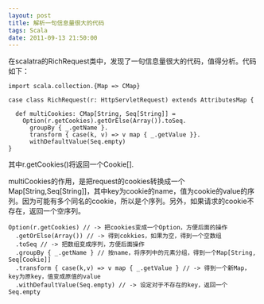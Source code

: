 ```yaml
---
layout: post
title: 解析一句信息量很大的代码
tags: Scala
date: 2011-09-13 21:50:00
---
```


在scalatra的RichRequest类中，发现了一句信息量很大的代码，值得分析。代码如下：

```
import scala.collection.{Map => CMap}

case class RichRequest(r: HttpServletRequest) extends AttributesMap {

  def multiCookies: CMap[String, Seq[String]] =
    Option(r.getCookies).getOrElse(Array()).toSeq.
      groupBy { _.getName }.
      transform { case(k, v) => v map { _.getValue }}.
      withDefaultValue(Seq.empty)
}
```

其中r.getCookies()将返回一个Cookie[].

 <span id="more-174"></span>
<p>multiCookies的作用，是把request的cookies转换成一个Map[String,Seq[String]]，其中key为cookie的name，值为cookie的value的序列。因为可能有多个同名的cookie，所以是个序列。另外，如果请求的cookie不存在，返回一个空序列。

```
Option(r.getCookies) // -> 把cookies变成一个Option，方便后面的操作
  .getOrElse(Array()) // -> 得到cokkies，如果为空，得到一个空数组
  .toSeq // -> 把数组变成序列，方便后面操作
  .groupBy { _.getName } // 按name，将序列中的元素分组，得到一个Map[String, Seq[Cookie]]
  .transform { case(k,v) => v map { _.getValue } // -> 得到一个新Map，key为原key，值变成原值的value
  .withDefaultValue(Seq.empty) // -> 设定对于不存在的key，返回一个Seq.empty
```
